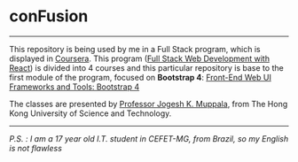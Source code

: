 # conFusion
---
This repository is being used by me in a Full Stack program, which is displayed in [Coursera](https://www.coursera.org/). This program ([Full Stack Web Development with React](https://www.coursera.org/programs/80611847-2e01-4be7-ae5e-2da9b34ffc2f?collectionId=&productId=x8mwvRC8EeiB6Qq6n4PnfA&productType=s12n&showMiniModal=true)) is divided into 4 courses and this particular repository is base to the first module of the program, focused on **Bootstrap 4**: [Front-End Web UI Frameworks and Tools: Bootstrap 4](https://www.coursera.org/programs/80611847-2e01-4be7-ae5e-2da9b34ffc2f?collectionId=&productId=x8mwvRC8EeiB6Qq6n4PnfA&productType=s12n&showMiniModal=true)

The classes are presented by [Professor Jogesh K. Muppala](https://www.coursera.org/instructor/jmuppala), from The Hong Kong University of Science and Technology.

---
*P.S. : I am a 17 year old I.T. student in CEFET-MG, from Brazil, so my English is not flawless*
